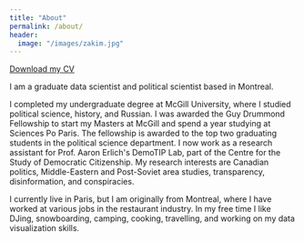 ```yaml
---
title: "About"
permalink: /about/
header:
  image: "/images/zakim.jpg"
---
```

<a href="files/Professional_CV.pdf" download> Download my CV</a>

I am a graduate data scientist and political scientist based in Montreal. 

I completed my undergraduate degree at McGill University, where I studied political science, history, and Russian. I was awarded the Guy Drummond Fellowship to start my Masters at McGill and spend a year studying at Sciences Po Paris. The fellowship is awarded to the top two graduating students in the political science department. I now work as a research assistant for Prof. Aaron Erlich's DemoTIP Lab, part of the Centre for the Study of Democratic Citizenship. My research interests are Canadian politics, Middle-Eastern and Post-Soviet area studies, transparency, disinformation, and conspiracies. 

I currently live in Paris, but I am originally from Montreal, where I have worked at various jobs in the restaurant industry. In my free time I like DJing, snowboarding, camping, cooking, travelling, and working on my data visualization skills.
